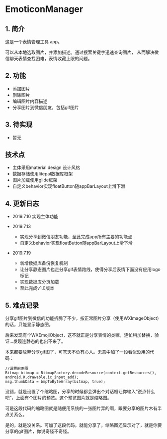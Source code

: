 # EmoticonManager

## 1. 简介
这是一个表情管理工具 app。

可以从本地选取图片，并添加描述。通过搜索关键字迅速查询图片，
从而解决微信聊天表情查找困难，表情收藏上限的问题。

## 2. 功能

- 添加图片
- 删除图片
- 编辑图片内容描述
- 分享图片到微信朋友，包括gif图片

## 3. 待实现

- 暂无

## 技术点
- 主体采用material design 设计风格
- 数据存储使用litepal数据库框架
- 图片加载使用glide框架
- 自定义behavior实现floatButton随appBarLayout上滑下滑

## 4. 更新日志

- 2019.7.10 实现主体功能

- 2019.7.13 
  - 实现分享到微信朋友功能，至此完成app所有主要的功能点
  - 自定义behavior实现floatButton随appBarLayout上滑下滑
  
- 2019.7.19
  - 新增数据库备份恢复机制
  - 让分享静态图片也走分享gif表情路线，使得分享后表情下面没有应用logo标记
  - 实现数据库分页加载
  - 至此完成v1.0版本
 
## 5. 难点记录
分享gif图片到微信的功能折腾了不少，按正常图片分享（使用WXImageObject）的话，只能显示静态图。

后来发现有个WXEmojiObject，这不就正是分享表情的类嘛，连忙稍加替换，验证...发现连静态的也出不来了。

本来都要放弃分享gif图了，可苍天不负有心人。无意中加了一段看似没用的代码：
```
//设置缩略图
Bitmap bitmap = BitmapFactory.decodeResource(context.getResources(), android.R.drawable.ic_input_add);
msg.thumbData = bmpToByteArray(bitmap, true);
```
没错，就是设置了个缩略图，分享的时候都会弹出个对话框让你输入“说点什么吧”，上面有个图片的预览。这个预览图片就是缩略图。

可是这段代码的缩略图就是随便用系统的一张图片弄的啊，跟要分享的图片木有半点关系么。

是的，就是没关系。可加了这段代码，就能分享了，缩略图还显示对了，就是你要分享的gif图片，你说奇怪不奇怪。

